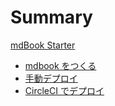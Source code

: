 # Summary

[mdBook Starter](./index.md)

- [mdbook をつくる](./doc/build.md)
- [手動デプロイ](./doc/deploy.md)
- [CircleCI でデプロイ](./doc/ci.md)
